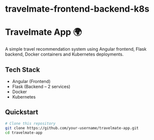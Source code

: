 # travelmate-frontend-backend-k8s

# Travelmate App 🌍

A simple travel recommendation system using Angular frontend, Flask backend, Docker containers and Kubernetes deployments.

## Tech Stack
- Angular (Frontend)
- Flask (Backend – 2 services)
- Docker
- Kubernetes

## Quickstart

```bash
# Clone this repository
git clone https://github.com/your-username/travelmate-app.git
cd travelmate-app
